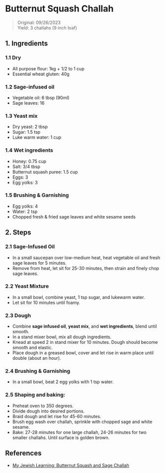 # Butternut Squash Challah
> Original: 09/26/2023 <br>
> Yield: 3 challahs (9 inch loaf)

## 1. Ingredients
### 1.1 __Dry__
- All purpose flour: 1kg + 1/2 to 1 cup
- Essential wheat gluten: 40g

### 1.2 __Sage-infused oil__
- Vegetable oil: 6 tbsp (90ml)
- Sage leaves: 16

### 1.3 __Yeast mix__
- Dry yeast: 2 tbsp
- Sugar: 1.5 tsp
- Luke warm water: 1 cup

### 1.4 __Wet ingredients__
- Honey: 0.75 cup
- Salt: 3/4 tbsp
- Butternut squash puree: 1.5 cup
- Eggs: 3
- Egg yolks: 3

### 1.5 __Brushing & Garnishing__
- Egg yolks: 4
- Water: 2 tsp
- Chopped fresh & fried sage leaves and white sesame seeds

## 2. Steps
### 2.1 Sage-Infused Oil
- In a small saucepan over low-medium heat, heat vegetable oil and fresh sage leaves for 5 minutes.  
- Remove from heat, let sit for 25-30 minutes, then strain and finely chop sage leaves.  
   
### 2.2 Yeast Mixture
- In a small bowl, combine yeast, 1 tsp sugar, and lukewarm water.  
- Let sit for 10 minutes until foamy.  
   
### 2.3 Dough
- Combine __sage infused oil__, __yeast mix__, and __wet ingredients__, blend until smooth.
- In a stand mixer bowl, mix all dough ingredients.
- Knead at speed 2 in stand mixer for 10 minutes. Dough should become smooth and elastic.
- Place dough in a greased bowl, cover and let rise in warm place until double (about an hour).

### 2.4 Brushing & Garnishing
- In a small bowl, beat 2 egg yolks with 1 tsp water.
   
### 2.5 Shaping and baking:  
- Preheat oven to 350 degrees.  
- Divide dough into desired portions.
- Braid dough and let rise for 45-60 minutes.  
- Brush egg wash over challah, sprinkle with chopped sage and white sesame.
- Bake: 27-28 minutes for one large challah, 24-26 minutes for two smaller challahs. Until surface is golden brown.

## References
- [My Jewish Learning: Butternut Squash and Sage Challah](https://www.myjewishlearning.com/the-nosher/butternut-squash-and-sage-challah/)



